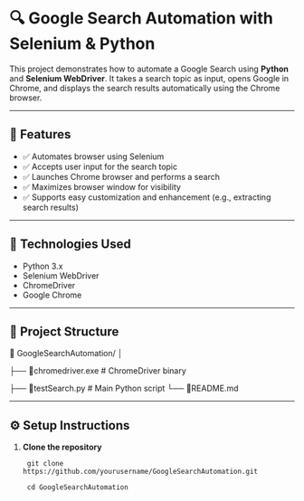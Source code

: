 
# 🔍 Google Search Automation with Selenium & Python

This project demonstrates how to automate a Google Search using **Python** and **Selenium WebDriver**. It takes a search topic as input, opens Google in Chrome, and displays the search results automatically using the Chrome browser.

---

## 📌 Features

- ✅ Automates browser using Selenium
- ✅ Accepts user input for the search topic
- ✅ Launches Chrome browser and performs a search
- ✅ Maximizes browser window for visibility
- ✅ Supports easy customization and enhancement (e.g., extracting search results)

---

## 🧰 Technologies Used

- Python 3.x  
- Selenium WebDriver  
- ChromeDriver  
- Google Chrome  

---

## 📁 Project Structure
📁 GoogleSearchAutomation/
│

├── 📁chromedriver.exe # ChromeDriver binary

├── 📁testSearch.py # Main Python script
└── 📁README.md 

---

## ⚙️ Setup Instructions

1. **Clone the repository**
   
        git clone https://github.com/yourusername/GoogleSearchAutomation.git
   
        cd GoogleSearchAutomation


